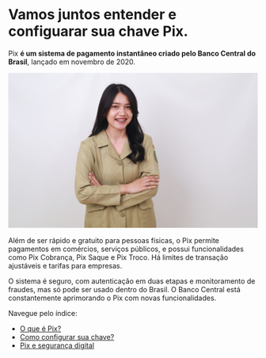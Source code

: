 # Vamos juntos entender e configuarar sua chave Pix.

Pix **é um sistema de pagamento instantâneo criado pelo Banco Central do Brasil**, lançado em novembro de 2020.

![para o readme](/img/ima-reademe.png)

Além de ser rápido e gratuito para pessoas físicas, o Pix permite pagamentos em comércios, serviços públicos, e possui funcionalidades como Pix Cobrança, Pix Saque e Pix Troco. Há limites de transação ajustáveis e tarifas para empresas. 

O sistema é seguro, com autenticação em duas etapas e monitoramento de fraudes, mas só pode ser usado dentro do Brasil. O Banco Central está constantemente aprimorando o Pix com novas funcionalidades.

Navegue pelo índice:

- [O que é Pix?](/text/1-o-que-e-pix.md)
- [Como configurar sua chave?](/text/2-como-configurar-sua-chave.md)
- [Pix e segurança digital](/text/3-pix-e-seguranca.md)